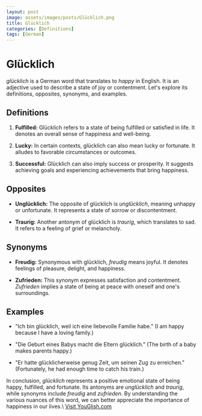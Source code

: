 ```yaml
---
layout: post
image: assets/images/posts/Glücklich.png
title: Glücklich
categories: [Definitions]
tags: [German]
---
```


# Glücklich

*glücklich* is a German word that translates to *happy* in English. It is an adjective used to describe a state of joy or contentment. Let's explore its definitions, opposites, synonyms, and examples.

## Definitions

1. **Fulfilled:** Glücklich refers to a state of being fulfilled or satisfied in life. It denotes an overall sense of happiness and well-being.

2. **Lucky:** In certain contexts, glücklich can also mean lucky or fortunate. It alludes to favorable circumstances or outcomes.

3. **Successful:** Glücklich can also imply success or prosperity. It suggests achieving goals and experiencing achievements that bring happiness.

## Opposites

- **Unglücklich:** The opposite of glücklich is *unglücklich*, meaning unhappy or unfortunate. It represents a state of sorrow or discontentment.

- **Traurig:** Another antonym of glücklich is *traurig*, which translates to sad. It refers to a feeling of grief or melancholy.

## Synonyms

- **Freudig:** Synonymous with glücklich, *freudig* means joyful. It denotes feelings of pleasure, delight, and happiness.

- **Zufrieden:** This synonym expresses satisfaction and contentment. *Zufrieden* implies a state of being at peace with oneself and one's surroundings.

## Examples
 
- "Ich bin glücklich, weil ich eine liebevolle Familie habe." (I am happy because I have a loving family.)

- "Die Geburt eines Babys macht die Eltern glücklich." (The birth of a baby makes parents happy.)

- "Er hatte glücklicherweise genug Zeit, um seinen Zug zu erreichen." (Fortunately, he had enough time to catch his train.)

In conclusion, *glücklich* represents a positive emotional state of being happy, fulfilled, and fortunate. Its antonyms are *unglücklich* and *traurig*, while synonyms include *freudig* and *zufrieden*. By understanding the various nuances of this word, we can better appreciate the importance of happiness in our lives.\ <a id="yg-widget-0" class="youglish-widget" data-query="Glücklich" data-lang="german" data-components="8412" data-auto-start="0" data-bkg-color="theme_light" data-title="How%20to%20pronounce%20Glücklich%20in%20German"  rel="nofollow" href="https://youglish.com">Visit YouGlish.com</a><script async src="https://youglish.com/public/emb/widget.js" charset="utf-8"></script>